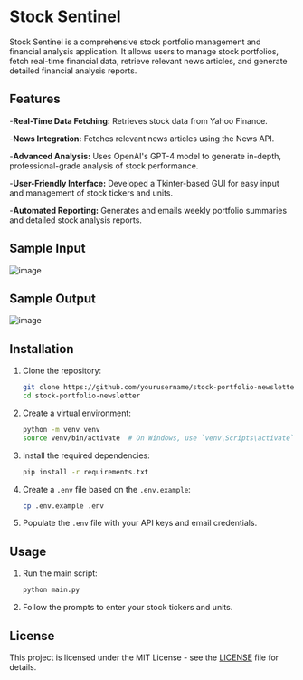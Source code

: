 
# Stock Sentinel

Stock Sentinel is a comprehensive stock portfolio management and financial analysis application. It allows users to manage stock portfolios, fetch real-time financial data, retrieve relevant news articles, and generate detailed financial analysis reports.

## Features

-**Real-Time Data Fetching:** Retrieves stock data from Yahoo Finance.

-**News Integration:** Fetches relevant news articles using the News API.

-**Advanced Analysis:** Uses OpenAI's GPT-4 model to generate in-depth, professional-grade analysis of stock performance.

-**User-Friendly Interface:** Developed a Tkinter-based GUI for easy input and management of stock tickers and units.

-**Automated Reporting:** Generates and emails weekly portfolio summaries and detailed stock analysis reports.

## Sample Input
![image](https://github.com/user-attachments/assets/cb6cc2e9-7fe3-4f83-b3f9-afb8baa29979)

## Sample Output
![image](https://github.com/user-attachments/assets/0492d1a5-0687-4822-90d0-026c89d074bf)

## Installation

1. Clone the repository:
   ```sh
   git clone https://github.com/yourusername/stock-portfolio-newsletter.git
   cd stock-portfolio-newsletter
   ```

2. Create a virtual environment:
   ```sh
   python -m venv venv
   source venv/bin/activate  # On Windows, use `venv\Scripts\activate`
   ```

3. Install the required dependencies:
   ```sh
   pip install -r requirements.txt
   ```

4. Create a `.env` file based on the `.env.example`:
   ```sh
   cp .env.example .env
   ```

5. Populate the `.env` file with your API keys and email credentials.

## Usage

1. Run the main script:
   ```sh
   python main.py
   ```

2. Follow the prompts to enter your stock tickers and units.

## License

This project is licensed under the MIT License - see the [LICENSE](LICENSE) file for details.

